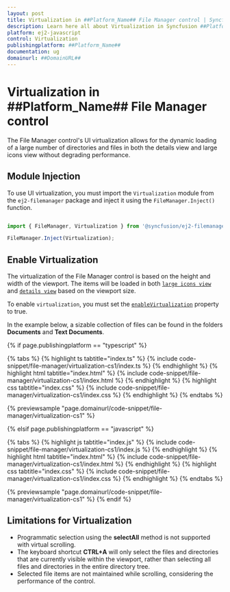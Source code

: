 ```yaml
---
layout: post
title: Virtualization in ##Platform_Name## File Manager control | Syncfusion
description: Learn here all about Virtualization in Syncfusion ##Platform_Name## File Manager control of Syncfusion Essential JS 2 and more.
platform: ej2-javascript
control: Virtualization
publishingplatform: ##Platform_Name##
documentation: ug
domainurl: ##DomainURL##
---
```


# Virtualization in ##Platform_Name## File Manager control

The File Manager control's UI virtualization allows for the dynamic loading of a large number of directories and files in both the details view and large icons view without degrading performance.

## Module Injection

To use UI virtualization, you must import the `Virtualization` module from the `ej2-filemanager` package and inject it using the `FileManager.Inject()` function.

```ts

import { FileManager, Virtualization } from '@syncfusion/ej2-filemanager';

FileManager.Inject(Virtualization);

```

## Enable Virtualization

The virtualization of the File Manager control is based on the height and width of the viewport. The items will be loaded in both [`large icons view`](../api/file-manager/#view) and [`details view`](../api/file-manager/detailsViewSettings/) based on the viewport size.

To enable `virtualization`, you must set the [`enableVirtualization`](../api/file-manager/#enablevirtualization) property to true.

In the example below, a sizable collection of files can be found in the folders **Documents** and **Text Documents**.

{% if page.publishingplatform == "typescript" %}

{% tabs %}
{% highlight ts tabtitle="index.ts" %}
{% include code-snippet/file-manager/virtualization-cs1/index.ts %}
{% endhighlight %}
{% highlight html tabtitle="index.html" %}
{% include code-snippet/file-manager/virtualization-cs1/index.html %}
{% endhighlight %}
{% highlight css tabtitle="index.css" %}
{% include code-snippet/file-manager/virtualization-cs1/index.css %}
{% endhighlight %}
{% endtabs %}

{% previewsample "page.domainurl/code-snippet/file-manager/virtualization-cs1" %}

{% elsif page.publishingplatform == "javascript" %}

{% tabs %}
{% highlight js tabtitle="index.js" %}
{% include code-snippet/file-manager/virtualization-cs1/index.js %}
{% endhighlight %}
{% highlight html tabtitle="index.html" %}
{% include code-snippet/file-manager/virtualization-cs1/index.html %}
{% endhighlight %}
{% highlight css tabtitle="index.css" %}
{% include code-snippet/file-manager/virtualization-cs1/index.css %}
{% endhighlight %}
{% endtabs %}

{% previewsample "page.domainurl/code-snippet/file-manager/virtualization-cs1" %}
{% endif %}

## Limitations for Virtualization

* Programmatic selection using the **selectAll** method is not supported with virtual scrolling.
* The keyboard shortcut **CTRL+A** will only select the files and directories that are currently visible within the viewport, rather than selecting all files and directories in the entire directory tree.
* Selected file items are not maintained while scrolling, considering the performance of the control.